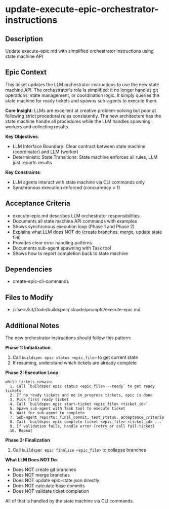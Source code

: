 # update-execute-epic-orchestrator-instructions

## Description
Update execute-epic.md with simplified orchestrator instructions using state machine API

## Epic Context
This ticket updates the LLM orchestrator instructions to use the new state machine API. The orchestrator's role is simplified: it no longer handles git operations, state management, or coordination logic. It simply queries the state machine for ready tickets and spawns sub-agents to execute them.

**Core Insight**: LLMs are excellent at creative problem-solving but poor at following strict procedural rules consistently. The new architecture has the state machine handle all procedures while the LLM handles spawning workers and collecting results.

**Key Objectives**:
- LLM Interface Boundary: Clear contract between state machine (coordinator) and LLM (worker)
- Deterministic State Transitions: State machine enforces all rules, LLM just reports results

**Key Constraints**:
- LLM agents interact with state machine via CLI commands only
- Synchronous execution enforced (concurrency = 1)

## Acceptance Criteria
- execute-epic.md describes LLM orchestrator responsibilities
- Documents all state machine API commands with examples
- Shows synchronous execution loop (Phase 1 and Phase 2)
- Explains what LLM does NOT do (create branches, merge, update state file)
- Provides clear error handling patterns
- Documents sub-agent spawning with Task tool
- Shows how to report completion back to state machine

## Dependencies
- create-epic-cli-commands

## Files to Modify
- /Users/kit/Code/buildspec/.claude/prompts/execute-epic.md

## Additional Notes
The new orchestrator instructions should follow this pattern:

**Phase 1: Initialization**
1. Call `buildspec epic status <epic_file>` to get current state
2. If resuming, understand which tickets are already complete

**Phase 2: Execution Loop**
```
while tickets remain:
  1. Call `buildspec epic status <epic_file> --ready` to get ready tickets
  2. If no ready tickets and no in_progress tickets, epic is done
  3. Pick first ready ticket
  4. Call `buildspec epic start-ticket <epic_file> <ticket_id>`
  5. Spawn sub-agent with Task tool to execute ticket
  6. Wait for sub-agent to complete
  7. Sub-agent reports: final_commit, test_status, acceptance_criteria
  8. Call `buildspec epic complete-ticket <epic_file> <ticket_id> ...`
  9. If validation fails, handle error (retry or call fail-ticket)
  10. Repeat
```

**Phase 3: Finalization**
1. Call `buildspec epic finalize <epic_file>` to collapse branches

**What LLM Does NOT Do**:
- Does NOT create git branches
- Does NOT merge branches
- Does NOT update epic-state.json directly
- Does NOT calculate base commits
- Does NOT validate ticket completion

All of that is handled by the state machine via CLI commands.
